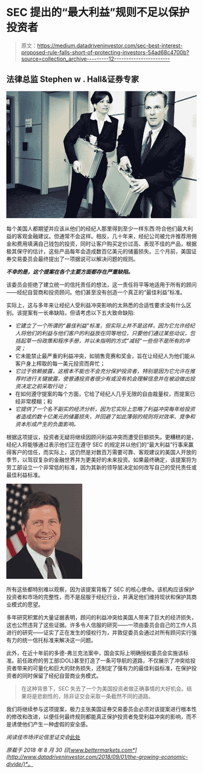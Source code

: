 # SEC 提出的“最大利益”规则不足以保护投资者

> 原文：<https://medium.datadriveninvestor.com/sec-best-interest-proposed-rule-falls-short-of-protecting-investors-54ad68c4700b?source=collection_archive---------12----------------------->

## **法律总监 Stephen w . Hall&证券专家**

![](img/0dc9df1e5a6ce395218bc7ecdf0abd8c.png)

每个美国人都期望并应该从他们的经纪人那里得到至少一样东西:符合他们最大利益的客观金融建议。但通常不会这样。相反，几十年来，经纪公司被允许推荐用佣金和费用填满自己钱包的投资，同时让客户购买定价过高、表现不佳的产品，根据极其保守的估计，这些产品每年会造成数百亿美元的储蓄损失。三个月前，美国证券交易委员会最终提出了一项据说可以解决问题的规则。

***不幸的是，这个提案在各个主要方面都存在严重缺陷。***

该委员会拒绝了建立统一的信托责任的想法，这一责任将平等地适用于所有的顾问——经纪自营商和投资顾问。他们甚至没有创造一个真正的“最佳利益”标准。

实际上，这与多年来让经纪人受利益冲突影响的太熟悉的合适性要求没有什么区别。该提案有一长串缺陷，但请考虑以下五大致命缺陷:

*   *它建立了一个所谓的“最佳利益”标准，但实际上并不是这样，因为它允许经纪人将他们的利益与他们客户的利益放在同等地位，只要他们通过某些动议，包括起草一份政策和程序手册，并以未指明的方式“减轻”一些但不是所有的冲突；*
*   它未能禁止最严重的利益冲突，如销售竞赛和奖金，旨在让经纪人为他们能从客户身上榨取的每一美元投资而奔忙；
*   *它过于依赖披露，这根本不能也不会充分保护投资者，特别是因为它允许在推荐时进行关键披露，使普通投资者很少有或没有机会理解信息并在被迫做出投资决定之前采取行动；*
*   在如何遵守提案的每个方面，它给了经纪人几乎无限的自由裁量权，而提案已经非常模糊；和
*   *它提供了一个名不副实的经济分析，因为它实际上忽略了利益冲突每年给投资者造成的数十亿美元的储蓄损失，并回避了如此薄弱的规则将对效率、竞争和资本形成产生的负面影响。*

根据这项提议，投资者无疑将继续因顾问利益冲突而遭受巨额损失。更糟糕的是，经纪人将能够通过表示他们正在遵守 SEC 的规定并以他们的“最大利益”行事来赢得客户的信任，而实际上，这仍然是对数百万需要可靠、客观建议的美国人开放的季节，以驾驭复杂的金融世界并为更美好的未来投资。如果最终确定，该提案将为劳工部设立一个非常低的标准，因为其新的领导层决定如何改写自己的受托责任或最佳利益标准。

![](img/1fadb2f27816576a3df7a006f49cea8c.png)

所有这些都特别难以观察，因为该提案背叛了 SEC 的核心使命。该机构应该保护投资者和市场的完整性，而不是屈服于经纪行业，并满足他们维持现状和保护其商业模式的愿望。

多年研究积累的大量证据表明，顾问的利益冲突给美国人带来了巨大的经济损失，这也公然违背了这些证据。许多令人信服的研究——一项由委员会自己的工作人员进行的研究——证实了正在发生的侵权行为，并敦促委员会通过对所有顾问实行强有力的统一信托标准来解决这一问题。

此外，在近十年前的多德-弗兰克法案中，国会实际上明确授权委员会实施该标准。前任政府的劳工部(DOL)甚至打造了一条可导航的道路，不仅展示了冲突给投资者带来的可量化和巨大的财务损失，还制定了强有力的最佳利益标准，在保护投资者的同时保留了经纪自营商业务模式。

> 在这种背景下，SEC 失去了一个为美国投资者做正确事情的大好机会。结果将是悲剧性的，除非证交会采取一条截然不同的道路。

我们将继续参与这项提案，极力主张美国证券交易委员会必须对该提案进行根本性的修改和改进，以便任何最终规则都能真正保护投资者免受利益冲突的影响，而不是诱使他们产生一种虚假的安全感。

*阅读佳市场评论信至证交会*[此处](https://bettermarkets.com/sites/default/files/Better%20Markets%20Comment%20Letter%20Reg%20BI%20%208-7-18%20Final.pdf)

*原载于 2018 年 8 月 30 日*[*www.bettermarkets.com*](http://www.datadriveninvestor.com/2018/09/01/the-growing-economic-divide/)*。*